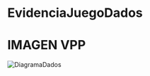 # EvidenciaJuegoDados

# IMAGEN VPP

![DiagramaDados](https://github.com/ChiaxNiro/EvidenciaJuegoDados/assets/138495779/ad0bd4e2-2423-442b-9a6b-8833ef6bc607)
